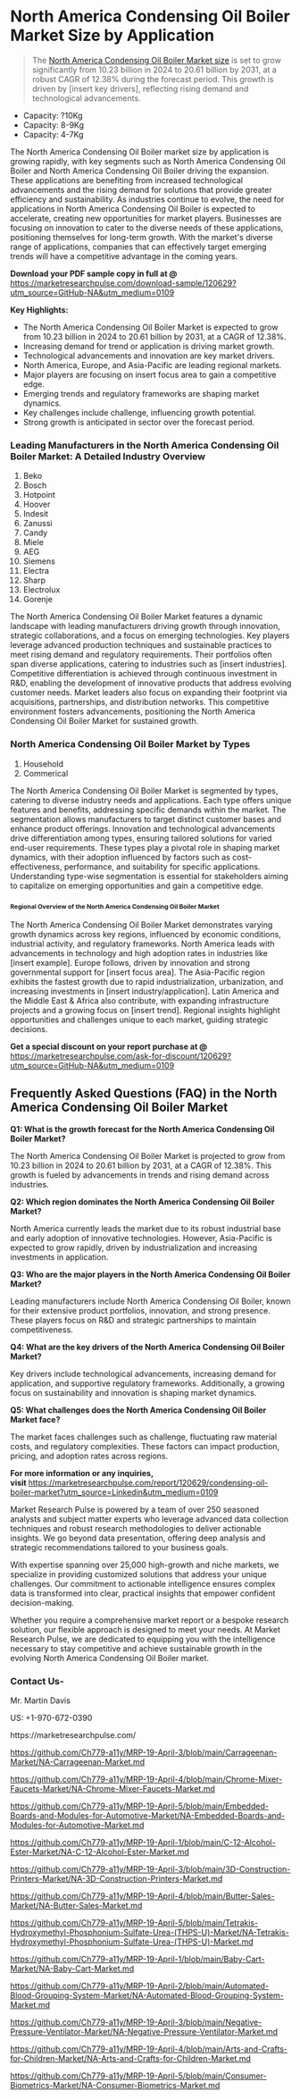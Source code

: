 <h1>North America Condensing Oil Boiler Market&nbsp;Size by Application</h1><blockquote><p>The <a href="https://marketresearchpulse.com/download-sample/120629?utm_source=GitHub-NA&amp;utm_medium=0109">North America Condensing Oil Boiler Market size</a> is set to grow significantly from 10.23 billion in 2024 to 20.61 billion by 2031, at a robust CAGR of 12.38% during the forecast period. This growth is driven by [insert key drivers], reflecting rising demand and technological advancements.</p></blockquote><ul><li>Capacity: ?10Kg<li> Capacity: 8-9Kg<li> Capacity: 4-7Kg</li></ul><p>The North America Condensing Oil Boiler market size by application is growing rapidly, with key segments such as North America Condensing Oil Boiler and North America Condensing Oil Boiler driving the expansion. These applications are benefiting from increased technological advancements and the rising demand for solutions that provide greater efficiency and sustainability. As industries continue to evolve, the need for applications in North America Condensing Oil Boiler is expected to accelerate, creating new opportunities for market players. Businesses are focusing on innovation to cater to the diverse needs of these applications, positioning themselves for long-term growth. With the market's diverse range of applications, companies that can effectively target emerging trends will have a competitive advantage in the coming years.</p><p><strong>Download your PDF sample copy in full at @ </strong><a href="https://marketresearchpulse.com/download-sample/120629?utm_source=GitHub-NA&amp;utm_medium=0109">https://marketresearchpulse.com/download-sample/120629?utm_source=GitHub-NA&amp;utm_medium=0109</a></p><p><strong>Key Highlights: </strong></p><ul><li>The North America Condensing Oil Boiler Market is expected to grow from 10.23 billion in 2024 to 20.61 billion by 2031, at a CAGR of 12.38%.</li><li>Increasing demand for trend or application is driving market growth.</li><li>Technological advancements and innovation are key market drivers.</li><li>North America, Europe, and Asia-Pacific are leading regional markets.</li><li>Major players are focusing on insert focus area to gain a competitive edge.</li><li>Emerging trends and regulatory frameworks are shaping market dynamics.</li><li>Key challenges include challenge, influencing growth potential.</li><li>Strong growth is anticipated in sector over the forecast period.</li></ul><h3>Leading Manufacturers in the North America Condensing Oil Boiler Market: A Detailed Industry Overview</h3><ol><li>Beko</li><li>Bosch</li><li>Hotpoint</li><li>Hoover</li><li>Indesit</li><li>Zanussi</li><li>Candy</li><li>Miele</li><li>AEG</li><li>Siemens</li><li>Electra</li><li>Sharp</li><li>Electrolux</li><li>Gorenje</li></ol><div class="flex max-w-full flex-col flex-grow"><div class="min-h-8 text-message flex w-full flex-col items-end gap-2 whitespace-normal break-words [.text-message+&amp;]:mt-5" dir="auto" data-message-author-role="assistant" data-message-id="fd8432e4-4910-450d-b182-61b7bfb0a01f" data-message-model-slug="gpt-4o"><div class="flex w-full flex-col gap-1 empty:hidden first:pt-[3px]"><div class="markdown prose w-full break-words dark:prose-invert light"><p>The North America Condensing Oil Boiler Market features a dynamic landscape with leading manufacturers driving growth through innovation, strategic collaborations, and a focus on emerging technologies. Key players leverage advanced production techniques and sustainable practices to meet rising demand and regulatory requirements. Their portfolios often span diverse applications, catering to industries such as [insert industries]. Competitive differentiation is achieved through continuous investment in R&amp;D, enabling the development of innovative products that address evolving customer needs. Market leaders also focus on expanding their footprint via acquisitions, partnerships, and distribution networks. This competitive environment fosters advancements, positioning the North America Condensing Oil Boiler Market for sustained growth.</p></div></div></div></div><h3>North America Condensing Oil Boiler Market by Types</h3><ol><li>Household<li> Commerical</li></ol><div class="flex max-w-full flex-col flex-grow"><div class="min-h-8 text-message flex w-full flex-col items-end gap-2 whitespace-normal break-words [.text-message+&amp;]:mt-5" dir="auto" data-message-author-role="assistant" data-message-id="084470be-0bb7-4664-bddf-5156b4f41249" data-message-model-slug="gpt-4o-mini"><div class="flex w-full flex-col gap-1 empty:hidden first:pt-[3px]"><div class="markdown prose w-full break-words dark:prose-invert light"><p>The North America Condensing Oil Boiler Market is segmented by types, catering to diverse industry needs and applications. Each type offers unique features and benefits, addressing specific demands within the market. The segmentation allows manufacturers to target distinct customer bases and enhance product offerings. Innovation and technological advancements drive differentiation among types, ensuring tailored solutions for varied end-user requirements. These types play a pivotal role in shaping market dynamics, with their adoption influenced by factors such as cost-effectiveness, performance, and suitability for specific applications. Understanding type-wise segmentation is essential for stakeholders aiming to capitalize on emerging opportunities and gain a competitive edge.</p></div></div></div></div><h3><span style="font-size: 11px;">Regional Overview of the North America Condensing Oil Boiler Market</span></h3><div class="flex max-w-full flex-col flex-grow"><div class="min-h-8 text-message flex w-full flex-col items-end gap-2 whitespace-normal break-words [.text-message+&amp;]:mt-5" dir="auto" data-message-author-role="assistant" data-message-id="e9038762-ce64-4e30-91c9-9bd413514231" data-message-model-slug="gpt-4o-mini"><div class="flex w-full flex-col gap-1 empty:hidden first:pt-[3px]"><div class="markdown prose w-full break-words dark:prose-invert light"><p>The North America Condensing Oil Boiler Market demonstrates varying growth dynamics across key regions, influenced by economic conditions, industrial activity, and regulatory frameworks. North America leads with advancements in technology and high adoption rates in industries like [insert example]. Europe follows, driven by innovation and strong governmental support for [insert focus area]. The Asia-Pacific region exhibits the fastest growth due to rapid industrialization, urbanization, and increasing investments in [insert industry/application]. Latin America and the Middle East &amp; Africa also contribute, with expanding infrastructure projects and a growing focus on [insert trend]. Regional insights highlight opportunities and challenges unique to each market, guiding strategic decisions.</p></div></div></div></div><p><strong>Get a special discount on your report purchase at @ </strong><a href="https://marketresearchpulse.com/ask-for-discount/120629?utm_source=GitHub-NA&amp;utm_medium=0109">https://marketresearchpulse.com/ask-for-discount/120629?utm_source=GitHub-NA&amp;utm_medium=0109</a></p><h2>Frequently Asked Questions (FAQ) in the North America Condensing Oil Boiler Market</h2><p><strong>Q1: What is the growth forecast for the North America Condensing Oil Boiler Market?</strong></p><p>The North America Condensing Oil Boiler Market is projected to grow from 10.23 billion in 2024 to 20.61 billion by 2031, at a CAGR of 12.38%. This growth is fueled by advancements in trends and rising demand across industries.</p><p><strong>Q2: Which region dominates the North America Condensing Oil Boiler Market?</strong></p><p>North America currently leads the market due to its robust industrial base and early adoption of innovative technologies. However, Asia-Pacific is expected to grow rapidly, driven by industrialization and increasing investments in application.</p><p><strong>Q3: Who are the major players in the North America Condensing Oil Boiler Market?</strong></p><p>Leading manufacturers include North America Condensing Oil Boiler, known for their extensive product portfolios, innovation, and strong presence. These players focus on R&amp;D and strategic partnerships to maintain competitiveness.</p><p><strong>Q4: What are the key drivers of the North America Condensing Oil Boiler Market?</strong></p><p>Key drivers include technological advancements, increasing demand for application, and supportive regulatory frameworks. Additionally, a growing focus on sustainability and innovation is shaping market dynamics.</p><p><strong>Q5: What challenges does the North America Condensing Oil Boiler Market face?</strong></p><p>The market faces challenges such as challenge, fluctuating raw material costs, and regulatory complexities. These factors can impact production, pricing, and adoption rates across regions.</p><p><strong>For more information or any inquiries, visit&nbsp;</strong><a href="https://marketresearchpulse.com/report/120629/condensing-oil-boiler-market?utm_source=Linkedin&utm_medium=0109">https://marketresearchpulse.com/report/120629/condensing-oil-boiler-market?utm_source=Linkedin&utm_medium=0109</a></p><p>Market Research Pulse is powered by a team of over 250 seasoned analysts and subject matter experts who leverage advanced data collection techniques and robust research methodologies to deliver actionable insights. We go beyond data presentation, offering deep analysis and strategic recommendations tailored to your business goals.</p><p>With expertise spanning over 25,000 high-growth and niche markets, we specialize in providing customized solutions that address your unique challenges. Our commitment to actionable intelligence ensures complex data is transformed into clear, practical insights that empower confident decision-making.</p><p>Whether you require a comprehensive market report or a bespoke research solution, our flexible approach is designed to meet your needs. At Market Research Pulse, we are dedicated to equipping you with the intelligence necessary to stay competitive and achieve sustainable growth in the evolving North America Condensing Oil Boiler market.</p><h3><strong>Contact Us-</strong></h3><p>Mr. Martin Davis</p><p>US: +1-970-672-0390</p><p>https://marketresearchpulse.com/</p><p><a href="https://github.com/Ch779-a11y/MRP-19-April-3/blob/main/Carrageenan-Market/NA-Carrageenan-Market.md">https://github.com/Ch779-a11y/MRP-19-April-3/blob/main/Carrageenan-Market/NA-Carrageenan-Market.md</a></p><p><a href="https://github.com/Ch779-a11y/MRP-19-April-4/blob/main/Chrome-Mixer-Faucets-Market/NA-Chrome-Mixer-Faucets-Market.md">https://github.com/Ch779-a11y/MRP-19-April-4/blob/main/Chrome-Mixer-Faucets-Market/NA-Chrome-Mixer-Faucets-Market.md</a></p><p><a href="https://github.com/Ch779-a11y/MRP-19-April-5/blob/main/Embedded-Boards-and-Modules-for-Automotive-Market/NA-Embedded-Boards-and-Modules-for-Automotive-Market.md">https://github.com/Ch779-a11y/MRP-19-April-5/blob/main/Embedded-Boards-and-Modules-for-Automotive-Market/NA-Embedded-Boards-and-Modules-for-Automotive-Market.md</a></p><p><a href="https://github.com/Ch779-a11y/MRP-19-April-1/blob/main/C-12-Alcohol-Ester-Market/NA-C-12-Alcohol-Ester-Market.md">https://github.com/Ch779-a11y/MRP-19-April-1/blob/main/C-12-Alcohol-Ester-Market/NA-C-12-Alcohol-Ester-Market.md</a></p><p><a href="https://github.com/Ch779-a11y/MRP-19-April-3/blob/main/3D-Construction-Printers-Market/NA-3D-Construction-Printers-Market.md">https://github.com/Ch779-a11y/MRP-19-April-3/blob/main/3D-Construction-Printers-Market/NA-3D-Construction-Printers-Market.md</a></p><p><a href="https://github.com/Ch779-a11y/MRP-19-April-4/blob/main/Butter-Sales-Market/NA-Butter-Sales-Market.md">https://github.com/Ch779-a11y/MRP-19-April-4/blob/main/Butter-Sales-Market/NA-Butter-Sales-Market.md</a></p><p><a href="https://github.com/Ch779-a11y/MRP-19-April-5/blob/main/Tetrakis-Hydroxymethyl-Phosphonium-Sulfate-Urea-(THPS-U)-Market/NA-Tetrakis-Hydroxymethyl-Phosphonium-Sulfate-Urea-(THPS-U)-Market.md">https://github.com/Ch779-a11y/MRP-19-April-5/blob/main/Tetrakis-Hydroxymethyl-Phosphonium-Sulfate-Urea-(THPS-U)-Market/NA-Tetrakis-Hydroxymethyl-Phosphonium-Sulfate-Urea-(THPS-U)-Market.md</a></p><p><a href="https://github.com/Ch779-a11y/MRP-19-April-1/blob/main/Baby-Cart-Market/NA-Baby-Cart-Market.md">https://github.com/Ch779-a11y/MRP-19-April-1/blob/main/Baby-Cart-Market/NA-Baby-Cart-Market.md</a></p><p><a href="https://github.com/Ch779-a11y/MRP-19-April-2/blob/main/Automated-Blood-Grouping-System-Market/NA-Automated-Blood-Grouping-System-Market.md">https://github.com/Ch779-a11y/MRP-19-April-2/blob/main/Automated-Blood-Grouping-System-Market/NA-Automated-Blood-Grouping-System-Market.md</a></p><p><a href="https://github.com/Ch779-a11y/MRP-19-April-3/blob/main/Negative-Pressure-Ventilator-Market/NA-Negative-Pressure-Ventilator-Market.md">https://github.com/Ch779-a11y/MRP-19-April-3/blob/main/Negative-Pressure-Ventilator-Market/NA-Negative-Pressure-Ventilator-Market.md</a></p><p><a href="https://github.com/Ch779-a11y/MRP-19-April-4/blob/main/Arts-and-Crafts-for-Children-Market/NA-Arts-and-Crafts-for-Children-Market.md">https://github.com/Ch779-a11y/MRP-19-April-4/blob/main/Arts-and-Crafts-for-Children-Market/NA-Arts-and-Crafts-for-Children-Market.md</a></p><p><a href="https://github.com/Ch779-a11y/MRP-19-April-5/blob/main/Consumer-Biometrics-Market/NA-Consumer-Biometrics-Market.md">https://github.com/Ch779-a11y/MRP-19-April-5/blob/main/Consumer-Biometrics-Market/NA-Consumer-Biometrics-Market.md</a></p>
